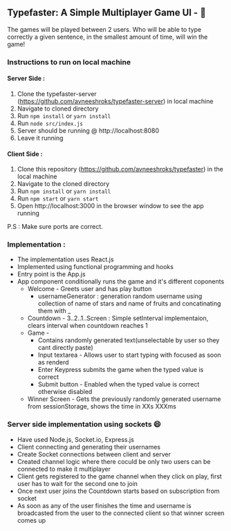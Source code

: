 ## Typefaster: A Simple Multiplayer Game UI - :tada:

The games will be played between 2 users. Who will be able to type correctly a
given sentence, in the smallest amount of time, will win the game!

### Instructions to run on local machine

#### Server Side : 
1. Clone the typefaster-server (https://github.com/avneeshroks/typefaster-server) in local machine
2. Navigate to cloned directory
3. Run ```npm install``` or ```yarn install```
4. Run ```node src/index.js```
5. Server should be running @ http://localhost:8080
6. Leave it running

#### Client Side : 
1. Clone this repository (https://github.com/avneeshroks/typefaster) in the local machine 
2. Navigate to the cloned directory
3. Run ```npm install``` or ```yarn install```
4. Run ```npm start``` or `yarn start`
5. Open http://localhost:3000 in the browser window to see the app running

P.S : Make sure ports are correct.

### Implementation :

* The implementation uses React.js
* Implemented using functional programming and hooks
* Entry point is the App.js
* App component conditionally runs the game and it's different coponents
  * Welcome - Greets user and has play button
    * usernameGenerator : generation random username using collection of name of stars and name of fruits and concatinating them with _
  * Countdown - 3..2..1..Screen : Simple setInterval implementaion, clears interval when countdown reaches 1
  * Game -
    * Contains randomly generated text(unselectable by user so they cant directly paste)
    * Input textarea - Allows user to start typing with focused as soon as renderd
    * Enter Keypress submits the game when the typed value is correct
    * Submit button - Enabled when the typed value is correct otherwise disabled
  * Winner Screen - Gets the previously randomly generated username from sessionStorage, shows the time in XXs XXXms

### Server side implementation using sockets :smile: 

* Have used Node.js, Socket.io, Express.js
* Client connecting and generating their usernames
* Create Socket connections between client and server
* Created channel logic where there coculd be only two users can be connected to make it multiplayer
* Client gets registered to the game channel when they click on play, first user has to wait for the second one to join
* Once next user joins the Countdown starts based on subscription from socket
* As soon as any of the user finishes the time and username is broadcasted from the user to the connected client so that winner screen comes up
